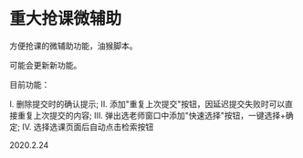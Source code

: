 # 重大抢课微辅助
方便抢课的微辅助功能，油猴脚本。

可能会更新新功能。

目前功能：

I. 删除提交时的确认提示; 
II. 添加"重复上次提交"按钮，因延迟提交失败时可以直接重复上次提交的内容; 
III. 弹出选老师窗口中添加"快速选择"按钮，一键选择+确定; 
IV. 选择选课页面后自动点击检索按钮


2020.2.24
